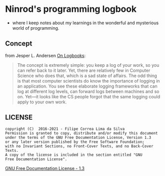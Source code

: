 # Ninrod's programming logbook 

* where I keep notes about my learnings in the wonderful and mysterious world of programming.

## Concept

from Jesper L. Andersen [On Logbooks](https://medium.com/@jlouis666/on-logbooks-e2380ab2f8f0#.2rox21s7w):

> The concept is extremely simple: you keep a log of your work, so you can refer back to it later.
> Yet, there are relatively few in Computer Science who does that, which is a sad state of affairs.
> The odd thing is that most computer scientists do know the importance of logging in an application. You see these elaborate logging frameworks that can log at different log levels, can forward logs between machines and so on. Yet—it looks like the CS people forgot that the same logging could apply to your own work.

LICENSE
---------

    copyright (C)  2016-2021 - Filipe Correa Lima da Silva
    Permission is granted to copy, distribute and/or modify this document
    under the terms of the GNU Free Documentation License, Version 1.3
    or any later version published by the Free Software Foundation;
    with no Invariant Sections, no Front-Cover Texts, and no Back-Cover Texts.
    A copy of the license is included in the section entitled "GNU
    Free Documentation License".

[GNU Free Documentation License - 1.3](https://www.gnu.org/licenses/fdl.html#addendum)
